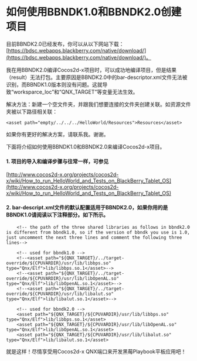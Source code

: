 # 如何使用BBNDK1.0和BBNDK2.0创建项目

目前BBNDK2.0已经发布，你可以从以下网站下载：[https://bdsc.webapps.blackberry.com/native/download/](https://bdsc.webapps.blackberry.com/native/download/)。

我在用BBNDK2.0编译Cocos2d-x项目时，可以成功地编译项目，但是结果（result）无法打包。主要原因是BBNDK2.0中的bar-descriptor.xml文件无法被识别，而BBNDK1.0版本则没有问题。这就导致“worksparce_loc”和“QNX_TARGET”等变量无法生效。

解决方法：新建一个空文件夹，并跟我们想要连接的文件夹创建关联。如资源文件夹被以下路径相关联：

```
<asset path="empty/../../../HelloWorld/Resources">Resources</asset>
```

如果你有更好的解决方案，请联系我。谢谢。

下面将介绍如何使用BBNDK1.0和BBNDK2.0来编译Cocos2d-x项目。

#### 1. 项目的导入和编译步骤与往常一样，可参见
[http://www.cocos2d-x.org/projects/cocos2d-x/wiki/How_to_run_HelloWorld_and_Tests_on_BlackBerry_Tablet_OS](http://www.cocos2d-x.org/projects/cocos2d-x/wiki/How_to_run_HelloWorld_and_Tests_on_BlackBerry_Tablet_OS)

#### 2. bar-descript.xml文件的默认配置适用于BBNDK2.0，如果你用的是BBNDK1.0请阅读以下注释部分。如下所示。

```
    <!-- the path of the three shared libraries as follows in bbndk2.0 is different from bbndk1.0, so if the version of bbndk you use is 1.0, just uncomment the next three lines and comment the following three lines--> 

    <!-- used for bbndk1.0 -->
    <!--<asset path="${QNX_TARGET}/../target-override/${CPUVARDIR}/usr/lib/libbps.so" type="Qnx/Elf">lib/libbps.so.1</asset>-->
    <!--<asset path="${QNX_TARGET}/../target-override/${CPUVARDIR}/usr/lib/libOpenAL.so" type="Qnx/Elf">lib/libOpenAL.so.1</asset>-->
    <!--<asset path="${QNX_TARGET}/../target-override/${CPUVARDIR}/usr/lib/libalut.so" type="Qnx/Elf">lib/libalut.so.1</asset>-->

    <!-- used for bbndk2.0 -->
    <asset path="${QNX_TARGET}/${CPUVARDIR}/usr/lib/libbps.so" type="Qnx/Elf">lib/libbps.so.1</asset>
    <asset path="${QNX_TARGET}/${CPUVARDIR}/usr/lib/libOpenAL.so" type="Qnx/Elf">lib/libOpenAL.so.1</asset>
    <asset path="${QNX_TARGET}/${CPUVARDIR}/usr/lib/libalut.so" type="Qnx/Elf">lib/libalut.so.1</asset>
```

就是这样！尽情享受用Cocos2d-x QNX端口来开发黑莓Playbook平板应用吧！